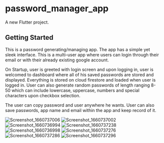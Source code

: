 # password_manager_app

A new Flutter project.

## Getting Started


This is a password generating/managing app. The app has a simple yet sleek interface.
This is a multi-user app where users can login through their email or with their already existing google account.

On Startup, user is greeted with login screen and upon logging in, user is welcomed to dashboard where all of his saved passwords are stored and displayed.
Everything is stored on cloud firestore and loaded when user is logged in. User can also generate random passwords of length ranging 8-50 which can include lowercase, uppercase, numbers and special characters upon checkbox selection.

The user can copy password and user anywhere he wants. 
User can also save passwords, app name and email within the app and keep record of it.

![Screenshot_1660737006](https://user-images.githubusercontent.com/108008682/185112622-92e94b9a-297a-40e2-87df-a0236da77cab.png)
![Screenshot_1660737002](https://user-images.githubusercontent.com/108008682/185112630-71e07268-6ec7-46bc-9c9e-a01af901ff5f.png)
![Screenshot_1660736994](https://user-images.githubusercontent.com/108008682/185112635-3f5e12f1-35a6-4d09-b840-92d709c4e69c.png)
![Screenshot_1660737238](https://user-images.githubusercontent.com/108008682/185112640-cb967d5a-b5bc-41e8-b430-819bff7d52f5.png)
![Screenshot_1660736998](https://user-images.githubusercontent.com/108008682/185112642-fe961a02-797f-418e-90da-3d19c4f24bad.png)
![Screenshot_1660737276](https://user-images.githubusercontent.com/108008682/185112652-529c62d0-e1bf-46c5-a44e-d375c2e2ca06.png)
![Screenshot_1660737286](https://user-images.githubusercontent.com/108008682/185112656-505aefad-9ac3-4a5a-97f1-bd3c317fbd6b.png)
![Screenshot_1660737296](https://user-images.githubusercontent.com/108008682/185112658-3875e1ab-c073-440c-9d90-cf1e81ac0424.png)
